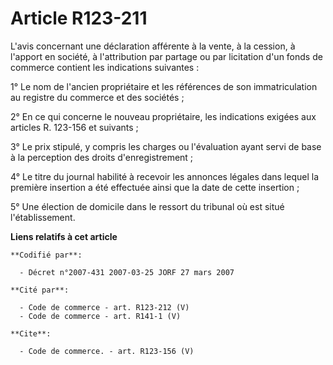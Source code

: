 # Article R123-211

L'avis concernant une déclaration afférente à la vente, à la cession, à l'apport en société, à l'attribution par partage ou
par licitation d'un fonds de commerce contient les indications suivantes :

1° Le nom de l'ancien propriétaire et les références de son immatriculation au registre du commerce et des sociétés ;

2° En ce qui concerne le nouveau propriétaire, les indications exigées aux articles R. 123-156 et suivants ;

3° Le prix stipulé, y compris les charges ou l'évaluation ayant servi de base à la perception des droits d'enregistrement ;

4° Le titre du journal habilité à recevoir les annonces légales dans lequel la première insertion a été effectuée ainsi que
la date de cette insertion ;

5° Une élection de domicile dans le ressort du tribunal où est situé l'établissement.

**Liens relatifs à cet article**

	**Codifié par**:

	  - Décret n°2007-431 2007-03-25 JORF 27 mars 2007

	**Cité par**:

	  - Code de commerce - art. R123-212 (V)
	  - Code de commerce - art. R141-1 (V)

	**Cite**:

	  - Code de commerce. - art. R123-156 (V)
